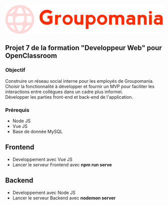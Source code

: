 <img src="frontend/src/assets/icon-left.png">
<h2>Projet 7 de la formation "Developpeur Web" pour OpenClassroom</h2>
<h3>Objectif</h3>
Construire un réseau social interne pour les employés de Groupomania.<br>
Choisir la fonctionnalité à développer et fournir un MVP pour faciliter les interactions entre collègues dans un cadre plus informel.<br>
Développer les parties front-end et back-end de l'application.
<h3>Prérequis</h3>
<ul>
<li>Node JS</li>
<li>Vue JS</li>
<li>Base de donnée MySQL</li>
</ul>
<h2>Frontend</h2>
<ul>
<li>Developpement avec Vue JS</li>
<li>Lancer le serveur Frontend avec <strong>npm run serve</strong></li>
</ul>
<h2>Backend</h2>
<ul>
<li>Developpement avec Node JS</li>
<li>Lancer le serveur Backend avec <strong>nodemon server</strong></li>
</ul>